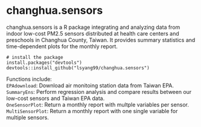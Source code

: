 # changhua.sensors


changhua.sensors is a R package integrating and analyzing data from indoor low-cost PM2.5 sensors distributed at health care centers and preschools in Changhua County, Taiwan. It provides summary statistics and time-dependent plots for the monthly report.

```{r}
# install the package
install.packages("devtools")
devtools::install_github("lsyang99/changhua.sensors")
```

Functions include:                   
`EPAdownload`: Download air monitoing station data from Taiwan EPA.                 
`SummaryEns`: Perform regression analysis and compare results between our low-cost sensors and Taiwan EPA data.           
`OneSensorPlot`: Return a  monthly report with multple variables per sensor.             
`MultiSensorPlot`: Return a monthly report with one single variable for multiple sensors.            
